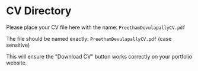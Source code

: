 # CV Directory

Please place your CV file here with the name: `PreethamDevulapallyCV.pdf`

The file should be named exactly: `PreethamDevulapallyCV.pdf` (case sensitive)

This will ensure the "Download CV" button works correctly on your portfolio website. 